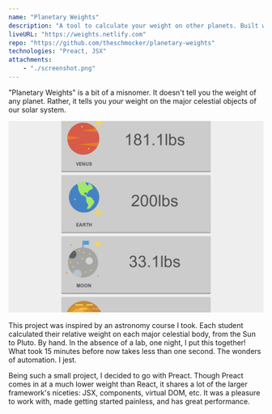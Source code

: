 ```yaml
---
name: "Planetary Weights"
description: "A tool to calculate your weight on other planets. Built with Preact."
liveURL: "https://weights.netlify.com"
repo: "https://github.com/theschmocker/planetary-weights"
technologies: "Preact, JSX"
attachments:
    - "./screenshot.png"
---
```


"Planetary Weights" is a bit of a misnomer. It doesn't tell you the weight of any planet. Rather, it tells you *your* weight on the major celestial objects of our solar system.

![Screenshot of Planetary Weights](./screenshot.png "Screenshot of Planetary Weights")

This project was inspired by an astronomy course I took. Each student calculated their relative weight on each major celestial body, from the Sun to Pluto. By hand. In the absence of a lab, one night, I put this together! What took 15 minutes before now takes less than one second. The wonders of automation. I jest.

Being such a small project, I decided to go with Preact. Though Preact comes in at a much lower weight than React, it shares a lot of the larger framework's niceties: JSX, components, virtual DOM, etc. It was a pleasure to work with, made getting started painless, and has great performance.
